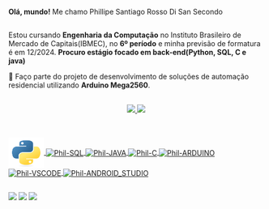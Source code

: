 
<div>

<p>
<strong>Olá, mundo!</strong> Me chamo Phillipe Santiago Rosso Di San Secondo
<p>

##

<p>
Estou cursando <strong>Engenharia da Computação</strong> no Instituto Brasileiro de Mercado de Capitais(IBMEC), no <strong>6º período</strong> e minha previsão de formatura é em 12/2024. <strong>Procuro estágio focado em back-end(Python, SQL, C e java)</strong>

<p>
🤖 Faço parte do projeto de desenvolvimento de soluções de automação residencial utilizando <strong>Arduino Mega2560</strong>.
<p>

##

</div>

<div align="center">
  <a href="https://github.com/Phillipe-Santiago">
  <img height="100em" src="https://github-readme-stats.vercel.app/api?username=Phillipe-Santiago&show_icons=true&theme=dark&include_all_commits=true&count_private=true"/>
  <img height="100em" src="https://github-readme-stats.vercel.app/api/top-langs/?username=Phillipe-Santiago&layout=compact&langs_count=7&theme=dark"/>
</div>
  
##

<div style="display: inline_block"><br>
  <img align="center" alt="Phil-Python" height="60" width="70" src="https://raw.githubusercontent.com/devicons/devicon/master/icons/python/python-original.svg">
  <img align="center" alt="Phil-SQL" height="60" width="70" src="https://cdn.jsdelivr.net/gh/devicons/devicon/icons/mysql/mysql-original-wordmark.svg">
  <img align="center" alt="Phil-JAVA" height="60" width="70" src="https://cdn.jsdelivr.net/gh/devicons/devicon/icons/java/java-original.svg">
  <img align="center" alt="Phil-C" height="60" width="70" src="https://cdn.jsdelivr.net/gh/devicons/devicon/icons/c/c-original.svg">
  <img align="center" alt="Phil-ARDUINO" height="60" width="70" src="https://cdn.jsdelivr.net/gh/devicons/devicon/icons/arduino/arduino-plain-wordmark.svg">
  <img align="center" alt="Phil-VSCODE" height="60" width="70" src="https://cdn.jsdelivr.net/gh/devicons/devicon/icons/vscode/vscode-original-wordmark.svg">
  <img align="center" alt="Phil-ANDROID_STUDIO" height="60" width="70" src="https://cdn.jsdelivr.net/gh/devicons/devicon/icons/androidstudio/androidstudio-original.svg">
</div>
  
##

<div>
  <a href="https://www.instagram.com/phillipe_secondo1/" target="_blank"><img src="https://img.shields.io/badge/-Instagram-%23E4405F?style=for-the-badge&logo=instagram&logoColor=white" target="_blank"></a>
  <a href = "mailto:phillipesantiagorosso@gmail.com"><img src="https://img.shields.io/badge/-Gmail-%23333?style=for-the-badge&logo=gmail&logoColor=white" target="_blank"></a>
  <a href="https://www.linkedin.com/in/phillipe-santiago-rosso-di-san-secondo-49987918b/" target="_blank"><img src="https://img.shields.io/badge/-LinkedIn-%230077B5?style=for-the-badge&logo=linkedin&logoColor=white" target="_blank"></a>
</div>
